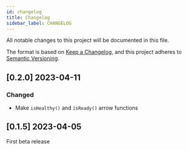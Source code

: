 ```yaml
---
id: changelog
title: Changelog
sidebar_label: CHANGELOG
---
```




All notable changes to this project will be documented in this file.

The format is based on [Keep a Changelog](https://keepachangelog.com/en/1.0.0/),
and this project adheres to [Semantic Versioning](https://semver.org/spec/v2.0.0.html).

## [0.2.0] 2023-04-11

### Changed
- Make `isHealthy()` and `isReady()` arrow functions

## [0.1.5] 2023-04-05

First beta release
